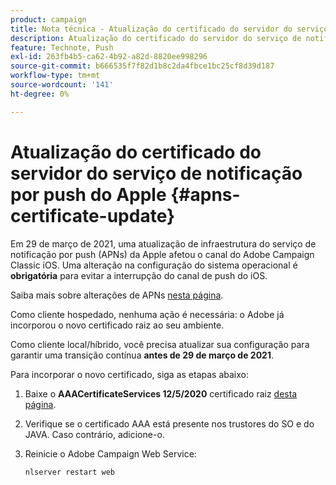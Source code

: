 ```yaml
---
product: campaign
title: Nota técnica - Atualização do certificado do servidor do serviço de Notificação por push do Apple
description: Atualização do certificado do servidor do serviço de notificação por push do Apple
feature: Technote, Push
exl-id: 263fb4b5-ca62-4b92-a82d-8820ee998296
source-git-commit: b666535f7f82d1b8c2da4fbce1bc25cf8d39d187
workflow-type: tm+mt
source-wordcount: '141'
ht-degree: 0%

---
```


# Atualização do certificado do servidor do serviço de notificação por push do Apple {#apns-certificate-update}



Em 29 de março de 2021, uma atualização de infraestrutura do serviço de notificação por push (APNs) da Apple afetou o canal do Adobe Campaign Classic iOS. Uma alteração na configuração do sistema operacional é **obrigatória** para evitar a interrupção do canal de push do iOS.

Saiba mais sobre alterações de APNs [nesta página](https://developer.apple.com/news/?id=7gx0a2lp).

Como cliente hospedado, nenhuma ação é necessária: o Adobe já incorporou o novo certificado raiz ao seu ambiente.

Como cliente local/híbrido, você precisa atualizar sua configuração para garantir uma transição contínua **antes de 29 de março de 2021**.

Para incorporar o novo certificado, siga as etapas abaixo:

1. Baixe o **AAACertificateServices 12/5/2020** certificado raiz [desta página](https://support.sectigo.com/Com_KnowledgeDetailPage?Id=kA03l00000117cL).

1. Verifique se o certificado AAA está presente nos trustores do SO e do JAVA. Caso contrário, adicione-o.

1. Reinicie o Adobe Campaign Web Service:

   ```
   nlserver restart web
   ```
